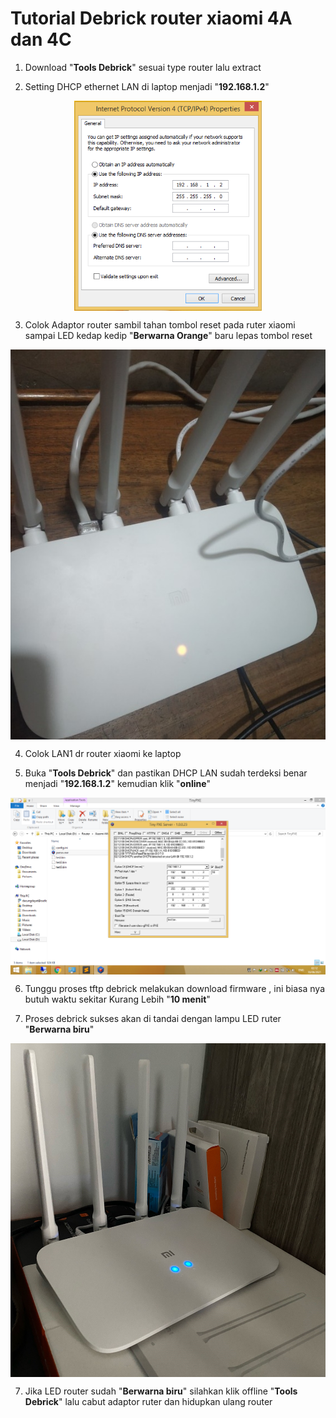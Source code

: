 # Tutorial Debrick router xiaomi 4A dan 4C


1. Download "**Tools Debrick**" sesuai type router lalu extract

2. Setting DHCP ethernet LAN di laptop menjadi "**192.168.1.2**"

<div  align="center">    
  <img src="./image/DHCP1.png" width = "300" alt="curl bash" align=center />
</div>

3. Colok Adaptor router sambil tahan tombol reset pada ruter xiaomi sampai LED kedap kedip "**Berwarna Orange**" baru lepas tombol reset

<div  align="center">    
  <img src="./image/4a-LED1.jpg" width = "900" alt="curl bash" align=center />
</div>

4. Colok LAN1 dr router xiaomi ke laptop

5. Buka "**Tools Debrick**" dan pastikan DHCP LAN sudah terdeksi benar menjadi "**192.168.1.2**" kemudian klik "**online**"

<div  align="center">    
  <img src="./image/DHCP2.png" width = "900" alt="curl bash" align=center />
</div>

6. Tunggu proses tftp debrick melakukan download firmware , ini biasa nya butuh waktu sekitar Kurang Lebih "**10 menit**"

7. Proses debrick sukses akan di tandai dengan lampu LED ruter "**Berwarna biru**"

<div  align="center">    
  <img src="./image/4a-LED2.jpg" width = "900" alt="curl bash" align=center />
</div>

7. Jika LED router sudah "**Berwarna biru**" silahkan klik offline "**Tools Debrick**" lalu cabut adaptor ruter dan hidupkan ulang router
